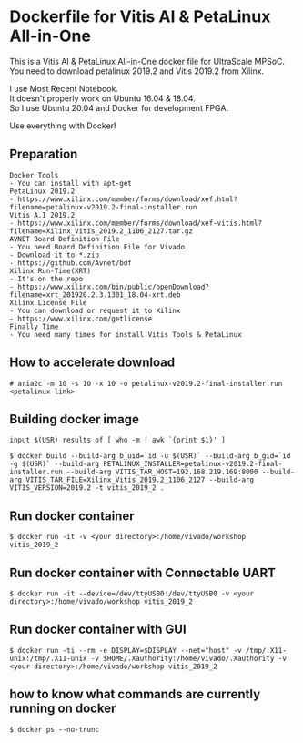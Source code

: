 # Dockerfile for Vitis AI & PetaLinux All-in-One

This is a Vitis AI & PetaLinux All-in-One docker file for UltraScale MPSoC.  
You need to download petalinux 2019.2 and Vitis 2019.2 from Xilinx.  

I use Most Recent Notebook.  
It doesn't properly work on Ubuntu 16.04 & 18.04.  
So I use Ubuntu 20.04 and Docker for development FPGA.  

Use everything with Docker!  

## Preparation
```
Docker Tools
- You can install with apt-get
PetaLinux 2019.2
- https://www.xilinx.com/member/forms/download/xef.html?filename=petalinux-v2019.2-final-installer.run
Vitis A.I 2019.2
- https://www.xilinx.com/member/forms/download/xef-vitis.html?filename=Xilinx_Vitis_2019.2_1106_2127.tar.gz
AVNET Board Definition File
- You need Board Definition File for Vivado
- Download it to *.zip
- https://github.com/Avnet/bdf
Xilinx Run-Time(XRT)
- It's on the repo
- https://www.xilinx.com/bin/public/openDownload?filename=xrt_201920.2.3.1301_18.04-xrt.deb
Xilinx License File
- You can download or request it to Xilinx
- https://www.xilinx.com/getlicense
Finally Time
- You need many times for install Vitis Tools & PetaLinux
```

## How to accelerate download
```
# aria2c -m 10 -s 10 -x 10 -o petalinux-v2019.2-final-installer.run <petalinux link>
```

## Building docker image
```
input $(USR) results of [ who -m | awk `{print $1}' ]

$ docker build --build-arg b_uid=`id -u $(USR)` --build-arg b_gid=`id -g $(USR)` --build-arg PETALINUX_INSTALLER=petalinux-v2019.2-final-installer.run --build-arg VITIS_TAR_HOST=192.168.219.169:8000 --build-arg VITIS_TAR_FILE=Xilinx_Vitis_2019.2_1106_2127 --build-arg VITIS_VERSION=2019.2 -t vitis_2019_2 .
```

## Run docker container
```
$ docker run -it -v <your directory>:/home/vivado/workshop vitis_2019_2
```

## Run docker container with Connectable UART
```
$ docker run -it --device=/dev/ttyUSB0:/dev/ttyUSB0 -v <your directory>:/home/vivado/workshop vitis_2019_2
```

## Run docker container with GUI
```
$ docker run -ti --rm -e DISPLAY=$DISPLAY --net="host" -v /tmp/.X11-unix:/tmp/.X11-unix -v $HOME/.Xauthority:/home/vivado/.Xauthority -v <your directory>:/home/vivado/workshop vitis_2019_2
```

## how to know what commands are currently running on docker
```
$ docker ps --no-trunc
```
